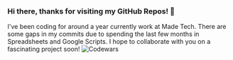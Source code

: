 ### Hi there, thanks for visiting my GitHub Repos! 👋

I've been coding for around a year currently work at Made Tech. 
There are some gaps in my commits due to spending the last few months in Spreadsheets and Google Scripts. 
I hope to collaborate with you on a fascinating project soon!
![Codewars](https://github.r2v.ch/codewars?user=EduardoAquinta)


<!--
**EduardoAquinta/EduardoAquinta** is a ✨ _special_ ✨ repository because its `README.md` (this file) appears on your GitHub profile.

Here are some ideas to get you started:

- 🔭 I’m currently working on ...
- 🌱 I’m currently learning ...
- 👯 I’m looking to collaborate on ...
- 🤔 I’m looking for help with ...
- 💬 Ask me about ...
- 📫 How to reach me: ...
- 😄 Pronouns: ...
- ⚡ Fun fact: ...
-->
